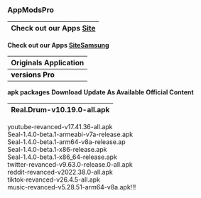 ### AppModsPro 

|Check out our Apps [Site](https://github.com/Gustavo112603/seal/releases/tag/Seal)
|----------------------------------------------------------------------------------------|
 **Check out our Apps [SiteSamsung](https://github.com/Gustavo112603/seal/releases/tag/Samsung)**


|Originals Application
|-------------------------|
 <font color="#000000">**versions Pro**</font>|
 **apk packages**
 **Download**
 **Update As Available**
 **Official Content**



|Real.Drum-v10.19.0-all.apk  
|-------------------------------------------|
youtube-revanced-v17.41.36-all.apk  
Seal-1.4.0-beta.1-armeabi-v7a-release.apk   
Seal-1.4.0-beta.1-arm64-v8a-release.ap  
Seal-1.4.0-beta.1-x86-release.apk  
Seal-1.4.0-beta.1-x86_64-release.apk  
twitter-revanced-v9.63.0-release.0-all.apk  
reddit-revanced-v2022.38.0-all.apk  
tiktok-revanced-v26.4.5-all.apk  
music-revanced-v5.28.51-arm64-v8a.apk!!!


